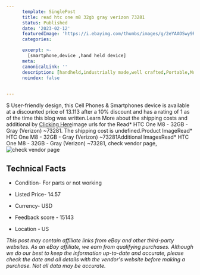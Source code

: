 ```yaml
---
      template: SinglePost
      title: read htc one m8 32gb gray verizon 73281
      status: Published
      date: '2023-02-12'
      featuredImage: 'https://i.ebayimg.com/thumbs/images/g/2eYAAOSwy9Rh-al3/s-l225.jpg'
      categories: 

      excerpt: >-
        [smartphone,device ,hand held device]
      meta:
      canonicalLink: ''
      description: [handheld,industrially made,well crafted,Portable,Mobile,Compact,Convenient,Lightweight,Maneuverable,Man-portable,Miniature,Carriable,Hand-held,Light,Holdable,Transportable,Mobile device,Pocket-sized,On-the-go,Wireless,Cordless,Compact size,Convenient size, smartphone,device ,hand held device]
      noindex: false

        
---
```

$
    User-friendly design, this Cell Phones & Smartphones device is available at a discounted price of 13.113 after a 10% discount and has a rating of 1 as of the time this blog was written.Learn More about the shipping costs and additional by [Clicking Here](https://www.ebay.com/itm/325027418505?hash=item4bad24d189%3Ag%3A2eYAAOSwy9Rh-al3&amdata=enc%3AAQAHAAAA4IqtbLNVb9Lgw%2F436AbmIGxkL8UPSyInB%2FqeHNTdaT3X36LvFGQRBlymSDm9lfwdliXA%2FmDu%2FGcxRbcPAkvEJbUY2lHJpK57VI4B4co5h4WbEl84s6ol8aTTM%2BLIEj9CktDw8tnS6YtaD0yn%2FL4FGysej7ddW7iBuY4bDHqjV7lh%2FItrLQlqOnt7PuqEIg7hYZtgUb3OnhCbYQQMPzgDB7dfgZGCaYWd9uyJpI9Vw8nNtcpSQ3%2BraCoK20E3MnfgOPUzLd69jnpxmZSxWUGq%2BZiqrIES7vs5pexgSwJkYUyD&mkevt=1&mkcid=1&mkrid=711-53200-19255-0&campid=%253CePNCampaignId%253E&customid=%253CreferenceId%253E&toolid=10049)image urls for the Read* HTC One M8 - 32GB - Gray (Verizon) ~73281. The shipping cost is undefined.Product ImageRead* HTC One M8 - 32GB - Gray (Verizon) ~73281Additional ImagesRead* HTC One M8 - 32GB - Gray (Verizon) ~73281, check vendor page, ![check vendor page](https://origin-galleryplus.ebayimg.com/ws/web/325027418505_2_0_1/225x225.jpg)
    
    

 ## Technical Facts 



     
      

 - Condition- For parts or not working 


      

 - Listed Price- 14.57 


      

 - Currency- USD 


      

 - Feedback score - 15143 


      

 - Location - US 


      
      

 *_This post may contain affiliate links from eBay and other third-party websites. As an eBay affiliate, we earn from qualifying purchases. Although we do our best to keep the information up-to-date and accurate, please check the date and all details with the vendor's website before making a purchase. Not all data may be accurate._*



    
    
    
    
    